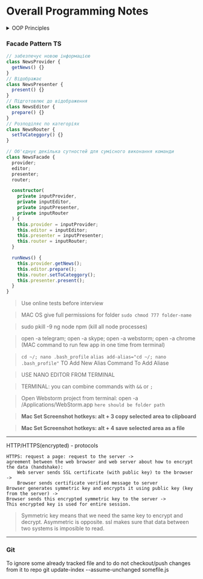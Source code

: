 # Overall Programming Notes

<details>
<summary>OOP Principles</summary>
 1) Encapsulation (Private, Public, Protected)
 2) Inheritance
 3) Polymorphism (Possibility to override methods with a same name in child classes)
</details>

### Facade Pattern TS

```ts
// забезпечує новою інформацією
class NewsProvider {
  getNews() {}
}
// Відображає
class NewsPresenter {
  present() {}
}
// Підготовлює до відображення
class NewsEditor {
  prepare() {}
}
// Розподіляє по категоріях
class NewsRouter {
  setToCateggory() {}
}

// Об'єднує декілька сутностей для сумісного виконання команди
class NewsFacade {
  provider;
  editor;
  presenter;
  router;

  constructor(
    private inputProvider,
    private inputEditor,
    private inputPresenter,
    private inputRouter
  ) {
    this.provider = inputProvider;
    this.editor = inputEditor;
    this.presenter = inputPresenter;
    this.router = inputRouter;
  }

  runNews() {
    this.provider.getNews();
    this.editor.prepare();
    this.router.setToCateggory();
    this.presenter.present();
  }
}
```

> Use online tests before interview

> MAC OS give full permissions for folder `sudo chmod 777 folder-name`

> sudo pkill -9 ng node npm (kill all node processes)

> open -a telegram; open -a skype; open -a webstorm; open -a chrome (MAC command to run few app in one time from terminal)

> `cd ~/; nano .bash_profile` `alias add-alias="cd ~/; nano .bash_profile"` TO Add New Alias Command To Add Aliase

> USE NANO EDITOR FROM TERMINAL

> TERMINAL: you can combine commands with `&&` or `;`

> Open Webstorm project from terminal: open -a /Applications/WebStorm.app `here should be folder path`

> <strong>Mac Set Screenshot hotkeys: alt + 3 copy selected area to clipboard</strong>

> <strong>Mac Set Screenshot hotkeys: alt + 4 save selected area as a file</strong>

---

HTTP/HTTPS(encrypted) - protocols

```
HTTPS: request a page: request to the server -> 
agreement between the web browser and web server about how to encrypt the data (handshake):
    Web server sends SSL certificate (with public key) to the browser -> 
    Browser sends certificate verified message to server
Browser generates symmetric key and encrypts it using public key (key from the server) ->
Browser sends this encrypted symmetric key to the server -> 
This encrypted key is used for entire session.
```

> Symmetric key means that we need the same key to encrypt and decrypt. Asymmetric is opposite.
> ssl makes sure that data between two systems is imposible to read.

---

### Git
To ignore some already tracked file and to do not checkout/push changes from it to repo
git update-index --assume-unchanged somefile.js
